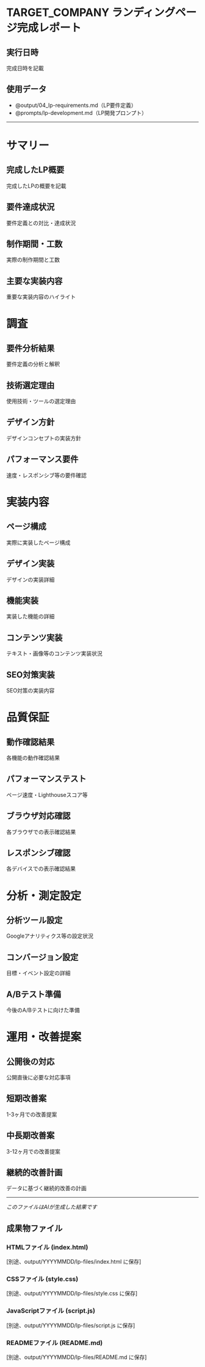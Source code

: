 # TARGET_COMPANY ランディングページ完成レポート

## 実行日時
<!-- TODO_EXECUTION_DATE -->
完成日時を記載
<!-- /TODO_EXECUTION_DATE -->

## 使用データ
- @output/04_lp-requirements.md（LP要件定義）
- @prompts/lp-development.md（LP開発プロンプト）

---

# サマリー

## 完成したLP概要
<!-- TODO_LP_OVERVIEW -->
完成したLPの概要を記載
<!-- /TODO_LP_OVERVIEW -->

## 要件達成状況
<!-- TODO_REQUIREMENTS_STATUS -->
要件定義との対比・達成状況
<!-- /TODO_REQUIREMENTS_STATUS -->

## 制作期間・工数
<!-- TODO_PRODUCTION_PERIOD -->
実際の制作期間と工数
<!-- /TODO_PRODUCTION_PERIOD -->

## 主要な実装内容
<!-- TODO_MAIN_IMPLEMENTATIONS -->
重要な実装内容のハイライト
<!-- /TODO_MAIN_IMPLEMENTATIONS -->

# 調査

## 要件分析結果
<!-- TODO_REQUIREMENTS_ANALYSIS -->
要件定義の分析と解釈
<!-- /TODO_REQUIREMENTS_ANALYSIS -->

## 技術選定理由
<!-- TODO_TECHNOLOGY_SELECTION -->
使用技術・ツールの選定理由
<!-- /TODO_TECHNOLOGY_SELECTION -->

## デザイン方針
<!-- TODO_DESIGN_POLICY -->
デザインコンセプトの実装方針
<!-- /TODO_DESIGN_POLICY -->

## パフォーマンス要件
<!-- TODO_PERFORMANCE_REQUIREMENTS -->
速度・レスポンシブ等の要件確認
<!-- /TODO_PERFORMANCE_REQUIREMENTS -->

# 実装内容

## ページ構成
<!-- TODO_PAGE_IMPLEMENTATION -->
実際に実装したページ構成
<!-- /TODO_PAGE_IMPLEMENTATION -->

## デザイン実装
<!-- TODO_DESIGN_IMPLEMENTATION -->
デザインの実装詳細
<!-- /TODO_DESIGN_IMPLEMENTATION -->

## 機能実装
<!-- TODO_FEATURE_IMPLEMENTATION -->
実装した機能の詳細
<!-- /TODO_FEATURE_IMPLEMENTATION -->

## コンテンツ実装
<!-- TODO_CONTENT_IMPLEMENTATION -->
テキスト・画像等のコンテンツ実装状況
<!-- /TODO_CONTENT_IMPLEMENTATION -->

## SEO対策実装
<!-- TODO_SEO_IMPLEMENTATION -->
SEO対策の実装内容
<!-- /TODO_SEO_IMPLEMENTATION -->

# 品質保証

## 動作確認結果
<!-- TODO_FUNCTIONAL_TEST -->
各機能の動作確認結果
<!-- /TODO_FUNCTIONAL_TEST -->

## パフォーマンステスト
<!-- TODO_PERFORMANCE_TEST -->
ページ速度・Lighthouseスコア等
<!-- /TODO_PERFORMANCE_TEST -->

## ブラウザ対応確認
<!-- TODO_BROWSER_COMPATIBILITY -->
各ブラウザでの表示確認結果
<!-- /TODO_BROWSER_COMPATIBILITY -->

## レスポンシブ確認
<!-- TODO_RESPONSIVE_TEST -->
各デバイスでの表示確認結果
<!-- /TODO_RESPONSIVE_TEST -->

# 分析・測定設定

## 分析ツール設定
<!-- TODO_ANALYTICS_SETUP -->
Googleアナリティクス等の設定状況
<!-- /TODO_ANALYTICS_SETUP -->

## コンバージョン設定
<!-- TODO_CONVERSION_SETUP -->
目標・イベント設定の詳細
<!-- /TODO_CONVERSION_SETUP -->

## A/Bテスト準備
<!-- TODO_ABTEST_PREPARATION -->
今後のA/Bテストに向けた準備
<!-- /TODO_ABTEST_PREPARATION -->

# 運用・改善提案

## 公開後の対応
<!-- TODO_POST_LAUNCH -->
公開直後に必要な対応事項
<!-- /TODO_POST_LAUNCH -->

## 短期改善案
<!-- TODO_SHORT_TERM_IMPROVEMENTS -->
1-3ヶ月での改善提案
<!-- /TODO_SHORT_TERM_IMPROVEMENTS -->

## 中長期改善案
<!-- TODO_LONG_TERM_IMPROVEMENTS -->
3-12ヶ月での改善提案
<!-- /TODO_LONG_TERM_IMPROVEMENTS -->

## 継続的改善計画
<!-- TODO_CONTINUOUS_IMPROVEMENT -->
データに基づく継続的改善の計画
<!-- /TODO_CONTINUOUS_IMPROVEMENT -->

---
*このファイルはAIが生成した結果です*

## 成果物ファイル

### HTMLファイル (index.html)
[別途、output/YYYYMMDD/lp-files/index.html に保存]

### CSSファイル (style.css)  
[別途、output/YYYYMMDD/lp-files/style.css に保存]

### JavaScriptファイル (script.js)
[別途、output/YYYYMMDD/lp-files/script.js に保存]

### READMEファイル (README.md)
[別途、output/YYYYMMDD/lp-files/README.md に保存] 